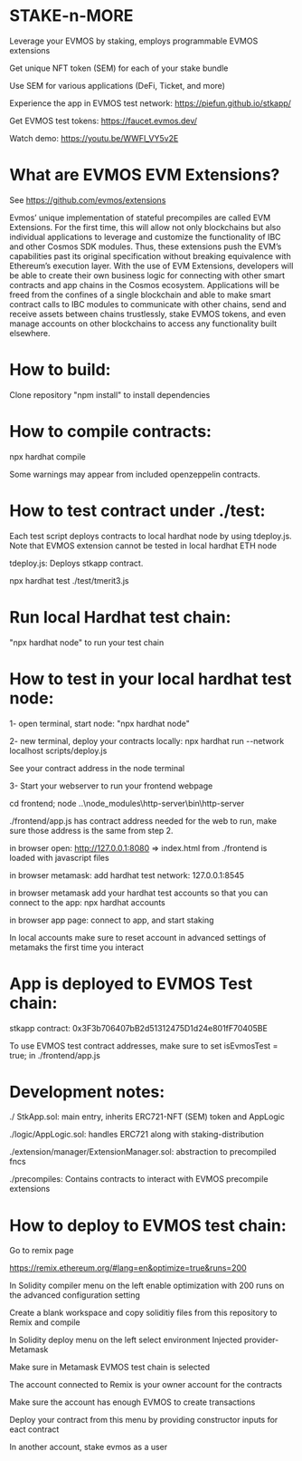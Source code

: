 # STAKE-n-MORE


Leverage your EVMOS by staking, employs programmable EVMOS extensions

Get unique NFT token (SEM) for each of your stake bundle

Use SEM for various applications (DeFi, Ticket, and more)

Experience the app in EVMOS test network: https://piefun.github.io/stkapp/

Get EVMOS test tokens: https://faucet.evmos.dev/

Watch demo: https://youtu.be/WWFl_VY5v2E

# What are EVMOS EVM Extensions?
See https://github.com/evmos/extensions

Evmos’ unique implementation of stateful precompiles are called EVM Extensions.
For the first time, this will allow not only blockchains
but also individual applications to leverage and customize
the functionality of IBC and other Cosmos SDK modules.
Thus, these extensions push the EVM’s capabilities
past its original specification without breaking equivalence with Ethereum’s execution layer.
With the use of EVM Extensions, developers will be able to create their own business logic
for connecting with other smart contracts and app chains in the Cosmos ecosystem.
Applications will be freed from the confines of a single blockchain
and able to make smart contract calls to IBC modules to communicate with other chains,
send and receive assets between chains trustlessly, stake EVMOS tokens,
and even manage accounts on other blockchains to access any functionality built elsewhere.

# How to build:
Clone repository
"npm install" to install dependencies

# How to compile contracts:
npx hardhat compile

Some warnings may appear from included openzeppelin contracts. 

# How to test contract under ./test:
Each test script deploys contracts to local hardhat node by using tdeploy.js.
Note that EVMOS extension cannot be tested in local hardhat ETH node

tdeploy.js: Deploys stkapp contract.

npx hardhat test ./test/tmerit3.js

# Run local Hardhat test chain:
"npx hardhat node" to run your test chain

# How to test in your local hardhat test node:
1- open terminal, start node: "npx hardhat node"

2- new terminal, deploy your contracts locally: npx hardhat run --network localhost scripts/deploy.js

See your contract address in the node terminal 

3- Start your webserver to run your frontend webpage

cd frontend; node ..\node_modules\http-server\bin\http-server

./frontend/app.js has contract address needed for the web to run, make sure those address is the same from step 2.

in browser open: http://127.0.0.1:8080  => index.html from ./frontend is loaded with javascript files

in browser metamask: add hardhat test network: 127.0.0.1:8545

in browser metamask add your hardhat test accounts so that you can connect to the app: npx hardhat accounts

in browser app page: connect to app, and start staking

In local accounts make sure to reset account in advanced settings of metamaks the first time you interact

# App is deployed to EVMOS Test chain:
stkapp contract: 0x3F3b706407bB2d51312475D1d24e801fF70405BE 

To use EVMOS test contract addresses, make sure to set isEvmosTest = true; in ./frontend/app.js

# Development notes:
./ StkApp.sol: main entry, inherits ERC721-NFT (SEM) token and AppLogic

./logic/AppLogic.sol: handles  ERC721 along with staking-distribution

./extension/manager/ExtensionManager.sol: abstraction to precompiled fncs

./precompiles: Contains contracts to interact with EVMOS precompile extensions

# How to deploy to EVMOS test chain:
Go to remix page

https://remix.ethereum.org/#lang=en&optimize=true&runs=200

In Solidity compiler menu on the left enable optimization with 200 runs on the advanced configuration setting

Create a blank workspace and copy soliditiy files from this repository to Remix and compile

In Solidity deploy menu on the left select environment Injected provider-Metamask

Make sure in Metamask EVMOS test chain is selected

The account connected to Remix is your owner account for the contracts

Make sure the account has enough EVMOS to create transactions

Deploy your contract from this menu by providing constructor inputs for eact contract

In another account, stake evmos as a user

